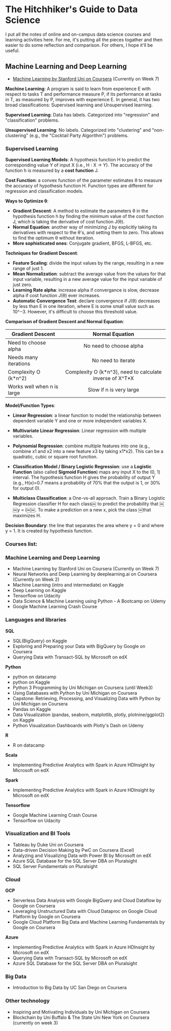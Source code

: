 # The Hitchhiker's Guide to Data Science

I put all the notes of online and on-campus data science courses and learning activities here. For me, it's putting all the pieces togather and then easier to do some reflection and comparison. For others, I hope it'll be useful.


## Machine Learning and Deep Learning
- [Machine Learning by Stanford Uni on Coursera](https://www.coursera.org/learn/machine-learning) (Currently on Week 7)

**Machine Learning**: A program is said to learn from experience E with respect to tasks T and performance measure P, if its performance at tasks in T, as measured by P, improves with experience E. In general, it has two broad classifications: Supervised learning and Unsupervised learning.

**Supervised Learning**: Data has labels. Categorized into "regression" and "classification" problems.

**Unsupervised Learning**: No labels. Categorized into "clustering" and "non-clustering" (e.g., the "Cocktail Party Algorithm") problems.


### Supervised Learning

**Supervised Learning Models**: A hypothesis function H to predict the corresponding value Y of input X (i.e., H : X → Y). The accuracy of the function h is measured by a **cost function** J. 

**Cost Function**: a convex  function of the parameter estimates θ to measure the accuracy of hypothesis function H. Function types are different for regression and classification models.

**Ways to Optimize θ**:
- **Gradient Descent**: A method to estimate the parameters θ in the hypothesis function h by finding the minimum value of the cost function J, which is taking the derivative of cost function J(θ).
- **Normal Equation**: another way of minimizing J by explicitly taking its derivatives with respect to the θ's, and setting them to zero. This allows to find the optimum θ without iteration.
- **More sophisticated ones**: Conjugate gradient, BFGS, L-BFGS, etc.

**Techniques for Gradient Descent**:
- **Feature Scaling**: divide the input values by the range, resulting in a new range of just 1. 
- **Mean Normalization**: subtract the average value from the values for that input variable, resulting in a new average value for the input variable of just zero.
- **Learning Rate alpha**: increase alpha if convergance is slow, decrease alpha if cost function J(θ) ever increases.
- **Automatic Convergence Test**: declare convergence if J(θ) decreases by less than E in one iteration, where E is some small value such as 10^−3. However, it's difficult to choose this threshold value.

**Comparison of Gradient Descent and Normal Equation**:

| Gradient Descent | Normal Equation |
|----------------|:-------------:|
| Need to choose alpha | No need to choose alpha |
| Needs many iterations | No need to iterate |
| Complexity O (k\*n^2) | Complexity O (k\*n^3), need to calculate inverse of X^T\*X |
| Works well when n is large | Slow if n is very large |

**Model/Function Types**:
- **Linear Regression**: a linear function to model the relationship between dependent variable Y and one or more independent variables X.
-  **Multivariate Linear Regression**: Linear regression with multiple variables.

- **Polynomial Regression**: combine multiple features into one (e.g., combine x1 and x2 into a new feature x3 by taking x1\*x2). This can be a quadratic, cubic or square root function.

- **Classification Model / Binary Logistic Regression**: use a **Logistic Function** (also called **Sigmoid Function**) maps any input X to the (0, 1) interval. The hypothesis function H gives the probability of output Y (e.g., H(x)=0.7 means a probability of 70% that the output is 1, or 30% for output 0). 

- **Multiclass Classification**: a One-vs-all approach. Train a Binary Logistic Regression classifier H for each class￼ to predict the probability that ￼ ￼y = i￼￼. To make a prediction on a new x, pick the class ￼that maximizes H.


**Decision Boundary**: the line that separates the area where y = 0 and where y = 1. It is created by hypothesis function.



### Courses list:

### Machine Learning and Deep Learning
- Machine Learning by Stanford Uni on Coursera (Currently on Week 7)
- Neural Networks and Deep Learning by deeplearning.ai on Coursera (Currently on Week 2)
- Machine Learning (intro and intermediate) on Kaggle
- Deep Learning on Kaggle
- Tensorflow on Udacity
- Data Science & Machine Learning using Python - A Bootcamp on Udemy
- Google Machine Learning Crash Course

### Languages and libraries
**SQL**
- SQL(BigQuery) on Kaggle
- Exploring and Preparing your Data with BigQuery by Google on Coursera
- Querying Data with Transact-SQL by Microsoft on edX

**Python**
- python on datacamp
- python on Kaggle
- Python 3 Programming by Uni Michigan on Coursera (until Week3)
- Using Databases with Python by Uni Michigan on Coursera
- Capstone: Retrieving, Processing, and Visualizing Data with Python by Uni Michigan on Coursera
- Pandas on Kaggle
- Data Visualization (pandas, seaborn, matplotlib, plotly, plotnine/ggplot2) on Kaggle
- Python Visualization Dashboards with Plotly's Dash on Udemy

**R**
- R on datacamp

**Scala**
- Implementing Predictive Analytics with Spark in Azure HDInsight by Microsoft on edX

**Spark**
- Implementing Predictive Analytics with Spark in Azure HDInsight by Microsoft on edX

**Tensorflow**
- Google Machine Learning Crash Course
- Tensorflow on Udacity

### Visualization and BI Tools
- Tableau by Duke Uni on Coursera
- Data-driven Decision Making by PwC on Coursera (Excel)
- Analyzing and Visualizing Data with Power BI by Microsoft on edX
- Azure SQL Database for the SQL Server DBA  on Pluralsight
- SQL Server Fundamentals on Pluralsight

### Cloud
**GCP**
- Serverless Data Analysis with Google BigQuery and Cloud Dataflow by Google on Coursera
- Leveraging Unstructured Data with Cloud Dataproc on Google Cloud Platform by Google on Coursera
- Google Cloud Platform Big Data and Machine Learning Fundamentals by Google on Coursera

**Azure**
- Implementing Predictive Analytics with Spark in Azure HDInsight by Microsoft on edX
- Querying Data with Transact-SQL by Microsoft on edX
- Azure SQL Database for the SQL Server DBA  on Pluralsight

### Big Data
- Introduction to Big Data by UC San Diego on Coursera

### Other technology
- Inspiring and Motivating Individuals by Uni Michigan on Coursera
- Blockchain by Uni Buffalo & The State Uni New York on Coursera (currently on week 3)
